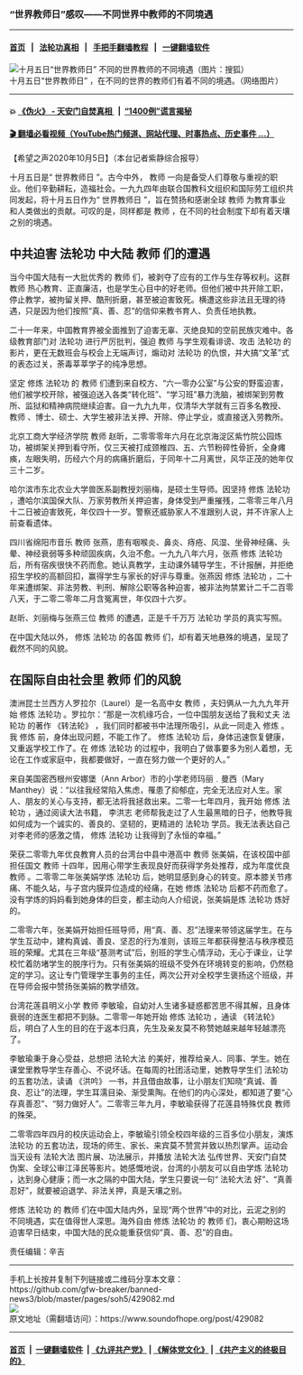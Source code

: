 ### “世界教师日”感叹——不同世界中教师的不同境遇
------------------------

#### [首页](https://github.com/gfw-breaker/banned-news3/blob/master/README.md) &nbsp;&nbsp;|&nbsp;&nbsp; [法轮功真相](https://github.com/begood0513/basic/blob/master/README.md)  &nbsp;&nbsp;|&nbsp;&nbsp; [手把手翻墙教程](https://github.com/gfw-breaker/guides/wiki)  &nbsp;&nbsp;|&nbsp;&nbsp; [一键翻墙软件](https://github.com/gfw-breaker/nogfw/blob/master/README.md)  



<div><img alt="十月五日“世界教师日” 不同的世界教师的不同境遇（图片：搜狐）" src="https://img.soundofhope.org/2020-10/1601931413662.jpg"/>
<br/><figcaption class="caption">
 十月五日“世界教师日” ，在不同的世界的教师们有着不同的境遇。（网络图片）
</figcaption></div><hr/>

#### 💥 [《伪火》 - 天安门自焚真相 ](http://158.247.195.190:10000/videos/blog/weihuo.html)&nbsp; |&nbsp; [“1400例”谎言揭秘  ](http://158.247.195.190:10000/videos/blog/jiexi1400.html)

#### [ 🎬  翻墙必看视频（YouTube热门频道、网站代理、时事热点、历史事件 ...）](https://github.com/gfw-breaker/links/blob/master/banned.md)

<div><div class="Content__Wrapper sc-1bvya0-0 grZQxZ">
 <p class="meta-top">
  <span class="meta">
   【希望之声2020年10月5日】（本台记者紫静综合报导）
  </span>
 </p>
 <p align="left" style="text-align:left">
  十月五日是“
  <ok href="/term/391114">
   世界教师日
  </ok>
  ”。古今中外，
  <ok href="/term/55761">
   教师
  </ok>
  一向是备受人们尊敬与重视的职业。他们辛勤耕耘，造福社会。一九九四年由联合国教科文组织和国际劳工组织共同发起，将十月五日作为“
  <ok href="/term/391114">
   世界教师日
  </ok>
  ”，旨在赞扬和感谢全球
  <ok href="/term/55761">
   教师
  </ok>
  为教育事业和人类做出的贡献。可叹的是，同样都是
  <ok href="/term/55761">
   教师
  </ok>
  ，在不同的社会制度下却有着天壤之别的境遇。
 </p>
 <h2>
  <strong>
   中共迫害
   <ok href="/term/968">
    法轮功
   </ok>
   中大陆
   <ok href="/term/55761">
    教师
   </ok>
   们的遭遇
  </strong>
 </h2>
 <p>
  当今中国大陆有一大批优秀的
  <ok href="/term/55761">
   教师
  </ok>
  们，被剥夺了应有的工作与生存等权利。这群
  <ok href="/term/55761">
   教师
  </ok>
  热心教育、正直廉洁，也是学生心目中的好老师。但他们被中共开除工职，停止教学，被拘留关押、酷刑折磨，甚至被迫害致死。横遭这些非法且无理的待遇，只是因为他们按照“真、善、忍”的信仰来教书育人、负责任地执教。
 </p>
 <div class="AD_Embed__Wrap-sc-1xslmin-0 igMuqX module desktop">
  <div>
  </div>
 </div>
 <p>
  二十一年来，中国教育界被全面推到了迫害无辜、灭绝良知的空前民族灾难中。各级教育部门对
  <ok href="/term/968">
   法轮功
  </ok>
  进行严厉批判，强迫
  <ok href="/term/55761">
   教师
  </ok>
  与学生观看诽谤、攻击
  <ok href="/term/968">
   法轮功
  </ok>
  的影片，更在无数班会与校会上无端声讨，煽动对
  <ok href="/term/968">
   法轮功
  </ok>
  的仇恨，并大搞“文革”式的表态过关，荼毒莘莘学子的纯净思想。
 </p>
 <p>
  坚定
  <ok href="/term/4210">
   修炼
  </ok>
  <ok href="/term/968">
   法轮功
  </ok>
  的
  <ok href="/term/55761">
   教师
  </ok>
  们遭到来自校方、“六一零办公室”与公安的野蛮迫害，他们被学校开除，被强迫送入各类“转化班”、“学习班”暴力洗脑，被绑架到劳教所、监狱和精神病院继续迫害。自一九九九年，仅清华大学就有三百多名教授、
  <ok href="/term/55761">
   教师
  </ok>
  、博士、硕士、大学生被非法关押、开除、停止学业，或直接送入劳教所。
 </p>
 <p>
  北京工商大学经济学院
  <ok href="/term/55761">
   教师
  </ok>
  赵昕，二零零零年六月在北京海淀区紫竹院公园炼功，被绑架关押到看守所，仅三天被打成颈椎四、五、六节粉碎性骨折，全身瘫痪，左眼失明，历经六个月的病痛折磨后，于同年十二月离世，风华正茂的她年仅三十二岁。
 </p>
 <p>
  哈尔滨市东北农业大学兽医系副教授刘丽梅，是硕士生导师。因坚持
  <ok href="/term/4210">
   修炼
  </ok>
  <ok href="/term/968">
   法轮功
  </ok>
  ，遭哈尔滨国保大队、万家劳教所关押迫害，身体受到严重摧残，二零零三年八月十二日被迫害致死，年仅四十一岁。警察还威胁家人不准跟别人说，并不许家人上前查看遗体。
 </p>
 <p>
  四川省绵阳市音乐
  <ok href="/term/55761">
   教师
  </ok>
  张燕，患有咽喉炎、鼻炎、痔疮、风湿、坐骨神经痛、头晕、神经衰弱等多种顽固疾病，久治不愈。一九九八年六月，张燕
  <ok href="/term/4210">
   修炼
  </ok>
  <ok href="/term/968">
   法轮功
  </ok>
  后，所有宿疾很快不药而愈。她认真教学，主动课外辅导学生，不计报酬，并拒绝招生学校的高额回扣，赢得学生与家长的好评与尊重。张燕因
  <ok href="/term/4210">
   修炼
  </ok>
  <ok href="/term/968">
   法轮功
  </ok>
  ，二十年来遭绑架、非法劳教、判刑、解除公职等各种迫害，被非法拘禁累计二千二百零八天，于二零二零年二月含冤离世，年仅四十六岁。
 </p>
 <p>
  赵昕、刘丽梅与张燕三位
  <ok href="/term/55761">
   教师
  </ok>
  的遭遇，正是千千万万
  <ok href="/term/968">
   法轮功
  </ok>
  学员的真实写照。
 </p>
 <p>
  在中国大陆以外，
  <ok href="/term/4210">
   修炼
  </ok>
  <ok href="/term/968">
   法轮功
  </ok>
  的各国
  <ok href="/term/55761">
   教师
  </ok>
  们，却有着天地悬殊的境遇，呈现了截然不同的风貌。
 </p>
 <h2>
  <strong>
   在国际自由社会里
   <ok href="/term/55761">
    教师
   </ok>
   们的风貌
  </strong>
 </h2>
 <p>
  澳洲昆士兰西方人罗拉尔（Laurel）是一名高中女
  <ok href="/term/55761">
   教师
  </ok>
  ，夫妇俩从一九九九年开始
  <ok href="/term/4210">
   修炼
  </ok>
  <ok href="/term/968">
   法轮功
  </ok>
  。罗拉尔：“那是一次机缘巧合，一位中国朋友送给了我和丈夫
  <ok href="/term/968">
   法轮功
  </ok>
  的著作
  <ok href="/term/30275">
   《转法轮》
  </ok>
  ，我们同时都被书中法理所吸引，从此一同走入
  <ok href="/term/4210">
   修炼
  </ok>
  。我
  <ok href="/term/4210">
   修炼
  </ok>
  前，身体出现问题，不能工作了。
  <ok href="/term/4210">
   修炼
  </ok>
  <ok href="/term/968">
   法轮功
  </ok>
  后，身体迅速恢复健康，又重返学校工作了。在
  <ok href="/term/4210">
   修炼
  </ok>
  <ok href="/term/968">
   法轮功
  </ok>
  的过程中，我明白了做事要多为别人着想，无论在工作或家庭中，我都要做好，一直在努力做一个更好的人。”
 </p>
 <p>
  来自美国密西根州安娜堡（Ann Arbor）市的小学老师玛丽﹒曼西（Mary Manthey）说：“以往我经常陷入焦虑，罹患了抑郁症，完全无法应对人生。家人、朋友的关心与支持，都无法将我拯救出来。二零一七年四月，我开始
  <ok href="/term/4210">
   修炼
  </ok>
  <ok href="/term/968">
   法轮功
  </ok>
  ，通过阅读大法书籍，
  <ok href="/term/22930">
   李洪志
  </ok>
  老师帮我走过了人生最黑暗的日子，他教导我如何成为一个诚实的、善良的、坚韧的，更精进的
  <ok href="/term/968">
   法轮功
  </ok>
  学员。我无法表达自己对李老师的感激之情，
  <ok href="/term/4210">
   修炼
  </ok>
  <ok href="/term/968">
   法轮功
  </ok>
  让我得到了永恒的幸福。”
 </p>
 <div class="AD_Embed__Wrap-sc-1xslmin-0 igMuqX module desktop">
  <div>
  </div>
 </div>
 <p>
  荣获二零零九年优良教育人员的台湾台中县中港高中
  <ok href="/term/55761">
   教师
  </ok>
  张美娟，在该校国中部担任国文
  <ok href="/term/55761">
   教师
  </ok>
  十四年，因用心带学生表现良好而获得学务处推荐，成为年度优良
  <ok href="/term/55761">
   教师
  </ok>
  。二零零二年张美娟学炼
  <ok href="/term/968">
   法轮功
  </ok>
  后，她明显感到身心的转变。原本膝关节疼痛、不能久站，与子宫内膜异位造成的经痛，在她
  <ok href="/term/4210">
   修炼
  </ok>
  <ok href="/term/968">
   法轮功
  </ok>
  后都不药而愈了。没有学炼的妈妈看到她身体的巨变，都主动向人介绍说，张美娟是炼
  <ok href="/term/968">
   法轮功
  </ok>
  炼好的。
 </p>
 <p>
  二零零六年，张美娟开始担任班导师，用“真、善、忍”法理来带领这届学生。在与学生互动中，建构真诚、善良、坚忍的行为准则，该班三年都获得整洁与秩序模范班的荣耀。尤其在三年级“基测考试”后，别班的学生心情浮动，无心于课业，让学校忙着防堵学生的脱序行为。只有张美娟的班级不受外在环境转变的影响，仍然稳定的学习。这让专门管理学生事务的主任，两次公开对全校学生褒扬这个班级，并在导师会报中赞扬张美娟的教学绩效。
 </p>
 <p>
  台湾花莲县明义小学
  <ok href="/term/55761">
   教师
  </ok>
  李敏瑜，自幼对人生诸多疑惑都苦思不得其解，且身体衰弱的连医生都把不到脉。二零零一年她开始
  <ok href="/term/4210">
   修炼
  </ok>
  <ok href="/term/968">
   法轮功
  </ok>
  ，通读
  <ok href="/term/30275">
   《转法轮》
  </ok>
  后，明白了人生的目的在于返本归真，先生及亲友莫不称赞她越来越年轻越漂亮了。
 </p>
 <p>
  李敏瑜秉于身心受益，总想把
  <ok href="/term/8055">
   法轮大法
  </ok>
  的美好，推荐给亲人、同事、学生。她在课堂里教导学生存善心、不说坏话。在每周的社团活动里，她教导学生们
  <ok href="/term/968">
   法轮功
  </ok>
  的五套功法，读诵
  <ok href="/term/391117">
   《洪吟》
  </ok>
  一书，并且借由故事，让小朋友们知晓“真诚、善良、忍让”的法理，学生耳濡目染、渐受熏陶。在他们的内心深处，都知道了要“心存真善忍”、“努力做好人”。二零零三年九月，李敏瑜获得了花莲县特殊优良
  <ok href="/term/55761">
   教师
  </ok>
  的殊荣。
 </p>
 <p>
  二零零四年四月的校庆运动会上，李敏瑜引领全校四年级的三百多位小朋友，演炼
  <ok href="/term/968">
   法轮功
  </ok>
  的五套功法，现场的师生、家长、来宾莫不赞赏并致以热烈掌声。运动会当天设有
  <ok href="/term/8055">
   法轮大法
  </ok>
  图片展、功法展示，并播放
  <ok href="/term/8055">
   法轮大法
  </ok>
  弘传世界、天安门自焚伪案、全球公审江泽民等影片。她感慨地说，台湾的小朋友可以自由学炼
  <ok href="/term/968">
   法轮功
  </ok>
  ，达到身心健康；而一水之隔的中国大陆，学生只要说一句“
  <ok href="/term/8055">
   法轮大法
  </ok>
  好”、“真善忍好”，就要被迫退学、非法关押，真是天壤之别。
 </p>
 <p>
  <ok href="/term/4210">
   修炼
  </ok>
  <ok href="/term/968">
   法轮功
  </ok>
  的
  <ok href="/term/55761">
   教师
  </ok>
  们在中国大陆内外，呈现“两个世界”中的对比，云泥之别的不同境遇，实在值得世人深思。海外自由
  <ok href="/term/4210">
   修炼
  </ok>
  <ok href="/term/968">
   法轮功
  </ok>
  的
  <ok href="/term/55761">
   教师
  </ok>
  们，衷心期盼这场迫害早日结束，中国大陆的民众能重获信仰“真、善、忍”的自由。
 </p>
 <p class="meta-btm">
  责任编辑：辛吉
 </p>
</div>
</div>
<hr/>
手机上长按并复制下列链接或二维码分享本文章：<br/>
https://github.com/gfw-breaker/banned-news3/blob/master/pages/soh5/429082.md <br/>
<a href='https://github.com/gfw-breaker/banned-news3/blob/master/pages/soh5/429082.md'><img src='https://github.com/gfw-breaker/banned-news3/blob/master/pages/soh5/429082.md.png'/></a> <br/>
原文地址（需翻墙访问）：https://www.soundofhope.org/post/429082


------------------------
#### [首页](https://github.com/gfw-breaker/banned-news3/blob/master/README.md) &nbsp;|&nbsp; [一键翻墙软件](https://github.com/gfw-breaker/nogfw/blob/master/README.md) &nbsp;| [《九评共产党》](https://github.com/gfw-breaker/9ping.md/blob/master/README.md#九评之一评共产党是什么) | [《解体党文化》](https://github.com/gfw-breaker/jtdwh.md/blob/master/README.md) | [《共产主义的终极目的》](https://github.com/gfw-breaker/gczydzjmd.md/blob/master/README.md)


<img src='http://gfw-breaker.win/banned-news3/pages/soh5/429082.md' width='0px' height='0px'/>